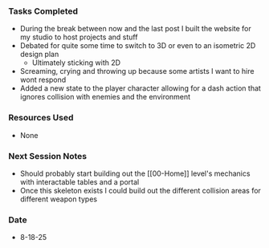 ### Tasks Completed
- During the break between now and the last post I built the website for my studio to host projects and stuff
- Debated for quite some time to switch to 3D or even to an isometric 2D design plan
	- Ultimately sticking with 2D
- Screaming, crying and throwing up because some artists I want to hire wont respond
- Added a new state to the player character allowing for a dash action that ignores collision with enemies and the environment
### Resources Used
- None
### Next Session Notes
- Should probably start building out the [[00-Home]] level's mechanics with interactable tables and a portal
- Once this skeleton exists I could build out the different collision areas for different weapon types
### Date
- 8-18-25